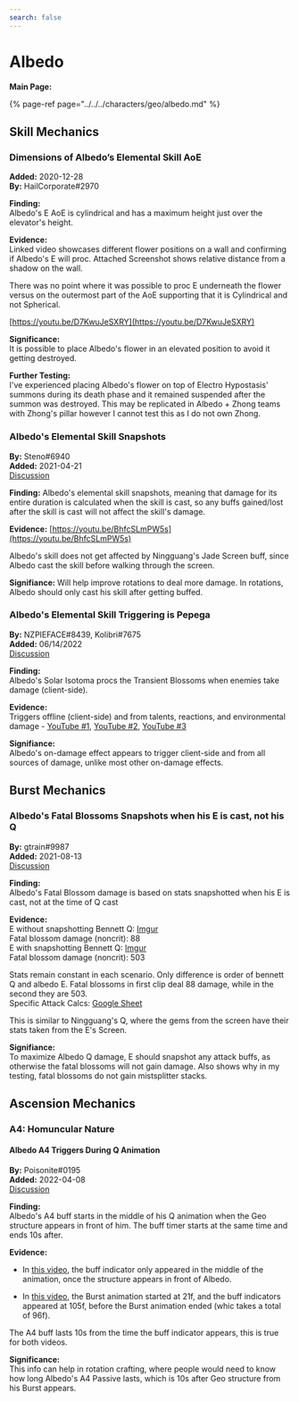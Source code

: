 ```yaml
---
search: false
---
```


# Albedo

**Main Page:**

{% page-ref page="../../../characters/geo/albedo.md" %}

## Skill Mechanics

### Dimensions of Albedo’s Elemental Skill AoE

**Added:** 2020-12-28  
**By:** HailCorporate\#2970

**Finding:**  
Albedo's E AoE is cylindrical and has a maximum height just over the elevator's height.

**Evidence:**  
Linked video showcases different flower positions on a wall and confirming if Albedo's E will proc. Attached Screenshot shows relative distance from a shadow on the wall.

There was no point where it was possible to proc E underneath the flower versus on the outermost part of the AoE supporting that it is Cylindrical and not Spherical.

[https://youtu.be/D7KwuJeSXRY](https://youtu.be/D7KwuJeSXRY)

**Significance:**  
It is possible to place Albedo's flower in an elevated position to avoid it getting destroyed.

**Further Testing:**  
I've experienced placing Albedo's flower on top of Electro Hypostasis' summons during its death phase and it remained suspended after the summon was destroyed. This may be replicated in Albedo + Zhong teams with Zhong's pillar however I cannot test this as I do not own Zhong.

### Albedo's Elemental Skill Snapshots

**By:** Steno\#6940  
**Added:** 2021-04-21  
[Discussion](https://tickettool.xyz/direct?url=https://cdn.discordapp.com/attachments/834274373493456976/834662830120239115/transcript-albedo-e-snapshot.html)

**Finding:** Albedo's elemental skill snapshots, meaning that damage for its entire duration is calculated when the skill is cast, so any buffs gained/lost after the skill is cast will not affect the skill's damage.

**Evidence:** [https://youtu.be/BhfcSLmPW5s](https://youtu.be/BhfcSLmPW5s)

Albedo's skill does not get affected by Ningguang's Jade Screen buff, since Albedo cast the skill before walking through the screen.

**Signifiance:** Will help improve rotations to deal more damage. In rotations, Albedo should only cast his skill after getting buffed.

### Albedo's Elemental Skill Triggering is Pepega

**By:** NZPIEFACE\#8439, Kolibri\#7675  
**Added:** 06/14/2022  
[Discussion](https://tickettool.xyz/direct?url=https://cdn.discordapp.com/attachments/945097851195777054/986267083748835339/transcript-albedo-e-is-pepega.html)

**Finding:**  
Albedo's Solar Isotoma procs the Transient Blossoms when enemies take damage (client-side).  

**Evidence:**  
Triggers offline (client-side) and from talents, reactions, and environmental damage - [YouTube #1](https://youtu.be/FpCKqikOCQA), [YouTube #2](https://youtu.be/Mw_9WIU4cdk), [YouTube #3](https://youtu.be/0VWD8izbYog)  

**Signifiance:**  
Albedo's on-damage effect appears to trigger client-side and from all sources of damage, unlike most other on-damage effects.  

## Burst Mechanics

### Albedo's Fatal Blossoms Snapshots when his E is cast, not his Q

**By:** gtrain#9987  
**Added:** 2021-08-13  
[Discussion](https://tickettool.xyz/direct?url=https://cdn.discordapp.com/attachments/875475337687990272/875585791869468722/transcript-albedo-fatal-blossom-snapshot.html)

**Finding:**  
Albedo's Fatal Blossom damage is based on stats snapshotted when his E is cast, not at the time of Q cast

**Evidence:**  
E without snapshotting Bennett Q: [Imgur](https://imgur.com/a/nU2rHRm)  
Fatal blossom damage (noncrit): 88  
E with snapshotting Bennett Q: [Imgur](https://imgur.com/a/cEimR22)  
Fatal blossom damage (noncrit): 503  

Stats remain constant in each scenario. Only difference is order of bennett Q and albedo E. Fatal blossoms in first clip deal 88 damage, while in the second they are 503.  
Specific Attack Calcs: [Google Sheet](https://docs.google.com/spreadsheets/d/1k_BUIffVbN781YZ5eL9OT4IqIZjS6rTpg-Ejr2f7-DI/edit?usp=sharing)  

This is similar to Ningguang's Q, where the gems from the screen have their stats taken from the E's Screen.  

**Signifiance:**  
To maximize Albedo Q damage, E should snapshot any attack buffs, as otherwise the fatal blossoms will not gain damage. Also shows why in my testing, fatal blossoms do not gain mistsplitter stacks.

## Ascension Mechanics

### A4: Homuncular Nature

#### Albedo A4 Triggers During Q Animation

**By:** Poisonite\#0195  
**Added:** 2022-04-08  
[Discussion](https://tickettool.xyz/direct?url=https://cdn.discordapp.com/attachments/945097851195777054/962008806097838120/transcript-albedo-a4-triggers-during-q-animation.html)  

**Finding:**  
Albedo's A4 buff starts in the middle of his Q animation when the Geo structure appears in front of him. The buff timer starts at the same time and ends 10s after.  

**Evidence:**  
* In [this video](https://youtu.be/1ICK11HGyBs), the buff indicator only appeared in the middle of the animation, once the structure appears in front of Albedo.  

* In [this video](https://imgur.com/a/xxeBaqj), the Burst animation started at 21f, and the buff indicators appeared at 105f, before the Burst animation ended \(whic takes a total of 96f\).  

The A4 buff lasts 10s from the time the buff indicator appears, this is true for both videos.  

**Significance:**  
This info can help in rotation crafting, where people would need to know how long Albedo's A4 Passive lasts, which is 10s after Geo structure from his Burst appears. 
